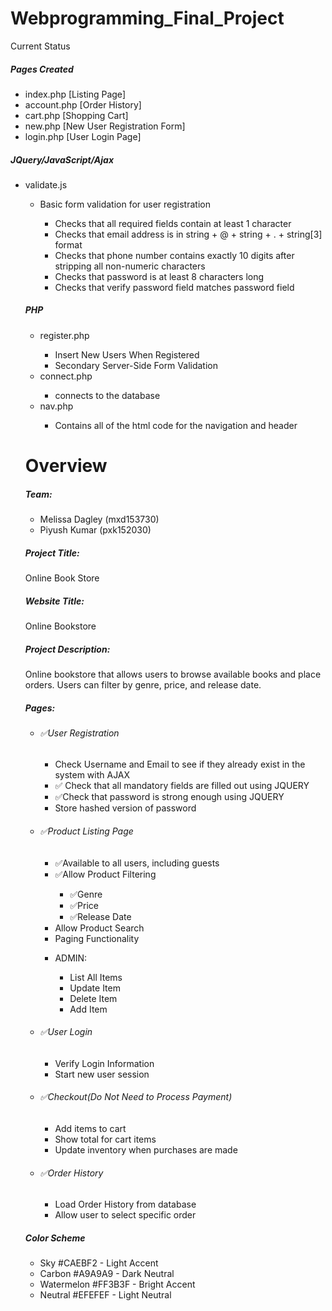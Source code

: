 # Webprogramming_Final_Project

Current Status

<h5>Pages Created </h5>
<ul><li>index.php [Listing Page] </li>
<li>account.php [Order History] </li>
<li>cart.php [Shopping Cart] </li>
<li>new.php [New User Registration Form] </li>
<li>login.php [User Login Page]</li>
</ul>
<h5>JQuery/JavaScript/Ajax</h5>
<ul><li>validate.js</li>
<ul><li>Basic form validation for user registration</li>
<ul><li>Checks that all required fields contain at least 1 character</li>
<li> Checks that email address is in string + @ + string + . + string[3] format</li>
 <li> Checks that phone number contains exactly 10 digits after stripping all non-numeric characters</li>
 <li> Checks that password is at least 8 characters long</li>
 <li>Checks that verify password field matches password field</li>
 </ul>
 </ul>
 
 <h5>PHP</h5>
 <ul><li>register.php</li>
 <ul><li>Insert New Users When Registered</li>
 <li>Secondary Server-Side Form Validation</li></ul>
 <li>connect.php</li>
 <ul><li>connects to the database</li></ul>
 <li>nav.php</li>
 <ul><li>Contains all of the html code for the navigation and header</li></ul>
 </ul>
 
 <h1>Overview</h1>
 <h5>Team:</h5>
 <ul><li>Melissa Dagley (mxd153730)</li>
 <li>Piyush Kumar (pxk152030)</li>
 </ul>
	
<h5>Project Title:</h5>
<p>Online Book Store</p>

<h5>Website Title:</h5>
<p>Online Bookstore</p>

<h5>Project Description:</h5>
<p>Online bookstore that allows users to browse available books and place orders. Users can filter by genre, price, and release date.</p>
	
<h5>Pages:</h5>
<ul><li><h6>&#9989;User Registration</h6></li>
<ul><li>Check Username and Email to see if they already exist in the system with AJAX</li>
<li>&#9989; Check that all mandatory fields are filled out using JQUERY</li>
<li>&#9989;Check that password is strong enough using JQUERY</li>
<li>Store hashed version of password</li></ul>
<li><h6>&#9989;Product Listing Page</h6></li>
<ul><li>&#9989;Available to all users, including guests</li>
<li>&#9989;Allow Product Filtering</li>
<ul><li>&#9989;Genre</li>
<li>&#9989;Price</li>
<li>&#9989;Release Date</li></ul>
<li>Allow Product Search</li>
<li>Paging Functionality</li></ul>
<ul><li><h7>ADMIN:</h7></li>
<ul><li>List All Items</li>
<li>Update Item</li>
<li>Delete Item</li>
<li>Add Item</li></ul></ul>
<li><h6>&#9989;User Login</h6></li>
<ul><li>Verify Login Information</li>
<li>Start new user session</li></ul>
<li><h6>&#9989;Checkout(Do Not Need to Process Payment)</h6></li>
<ul><li>Add items to cart</li>
<li>Show total for cart items</li>
<li>Update inventory when purchases are made</li></ul>
<li><h6>&#9989;Order History</h6></li>
<ul><li>Load Order History from database</li>
<li>Allow user to select specific order</li></ul>
</ul>
	
 <h5>Color Scheme</h5>

<ul><li>Sky #CAEBF2 - Light Accent</li>
<li>Carbon #A9A9A9  - Dark Neutral</li>
<li>Watermelon #FF3B3F - Bright Accent</li>
<li>Neutral #EFEFEF  - Light Neutral</li>
</ul>

